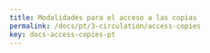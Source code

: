```yaml
---
title: Modalidades para el acceso a las copias
permalink: /docs/pt/3-circulation/access-copies
key: docs-access-copies-pt
---
```

